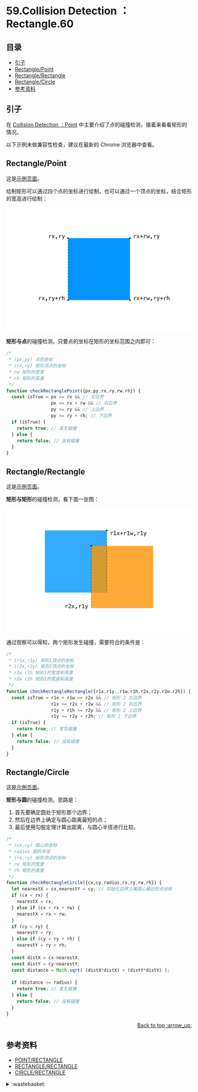 # 59.Collision Detection ：Rectangle.60
## <a name="index"></a> 目录
- [引子](#start)
- [Rectangle/Point](#situation1)
- [Rectangle/Rectangle](#situation2)
- [Rectangle/Circle](#situation3)
- [参考资料](#reference)


## <a name="start"></a> 引子
在 [Collision Detection ：Point][url-blog-58] 中主要介绍了点的碰撞检测，接着来看看矩形的情况。

以下示例未做兼容性检查，建议在最新的 Chrome 浏览器中查看。

## <a name="situation1"></a> Rectangle/Point
这是[示例页面][url-lab-1]。

绘制矩形可以通过四个点的坐标进行绘制，也可以通过一个顶点的坐标，结合矩形的宽高进行绘制：

![59-rect-bounding-box][url-local-1]

**矩形与点**的碰撞检测，只要点的坐标在矩形的坐标范围之内即可：
```js
/*
 * (px,py) 点的坐标
 * (rx,ry) 矩形顶点的坐标
 * rw 矩形的宽度
 * rh 矩形的高度
 */
function checkRectanglePoint({px,py,rx,ry,rw,rh}) {
  const isTrue = px >= rx && // 左边界
                 px <= rx + rw && // 右边界
                 py >= ry && // 上边界
                 py <= ry + rh; // 下边界
  if (isTrue) {
    return true; // 发生碰撞
  } else {
    return false; // 没有碰撞
  }
}
```

## <a name="situation2"></a> Rectangle/Rectangle
这是[示例页面][url-lab-2]。

**矩形与矩形**的碰撞检测，看下面一张图：

![59-rect-rect][url-local-2]

通过观察可以得知，两个矩形发生碰撞，需要符合的条件是：
```js
/*
 * (r1x,r1y) 矩形1顶点的坐标
 * (r2x,r2y) 矩形2顶点的坐标
 * r1w r1h 矩形1的宽度和高度
 * r2w r2h 矩形2的宽度和高度
 */
function checkRectangleRectangle({r1x,r1y,,r1w,r1h,r2x,r2y,r2w,r2h}) {
  const isTrue = r1x + r1w >= r2x && // 矩形 2 左边界
                 r1x <= r2x + r2w && // 矩形 2 右边界
                 r1y + r1h >= r2y && // 矩形 2 上边界
                 r1y <= r2y + r2h; // 矩形 2 下边界
  if (isTrue) {
    return true; // 发生碰撞
  } else {
    return false; // 没有碰撞
  }
}
```

## <a name="situation3"></a> Rectangle/Circle
这是[示例页面][url-lab-3]。

**矩形与圆**的碰撞检测，思路是：
1. 首先要确定圆处于矩形那个边界；
2. 然后在边界上确定与圆心距离最短的点；
3. 最后使用勾股定理计算出距离，与圆心半径进行比较。

```js
/*
 * (cx,cy) 圆心的坐标
 * radius 圆的半径
 * (rx,ry) 矩形顶点的坐标
 * rw 矩形的宽度
 * rh 矩形的高度
 */
function checkRectangleCircle({cx,cy,radius,rx,ry,rw,rh}) {
  let nearestX = cx,nearestY = cy; // 初始化边界上离圆心最近的点坐标
  if (cx < rx) {
    nearestX = rx;
  } else if (cx > rx + rw) {
    nearestX = rx + rw;
  }
  if (cy < ry) {
    nearestY = ry;
  } else if (cy > ry + rh) {
    nearestY = ry + rh;
  }
  const distX = cx-nearestX;
  const distY = cy-nearestY;
  const distance = Math.sqrt( (distX*distX) + (distY*distY) );

  if (distance <= radius) {
    return true; // 发生碰撞
  } else {
    return false; // 没有碰撞
  }
}
```


<div align="right"><a href="#index">Back to top :arrow_up:</a></div>

## <a name="reference"></a> 参考资料
- [POINT/RECTANGLE][url-article-1]
- [RECTANGLE/RECTANGLE][url-article-2]
- [CIRCLE/RECTANGLE][url-article-3]

[url-blog-58]:https://github.com/XXHolic/blog/issues/59
[url-article-1]:http://www.jeffreythompson.org/collision-detection/point-rect.php
[url-article-2]:http://www.jeffreythompson.org/collision-detection/rect-rect.php
[url-article-3]:http://www.jeffreythompson.org/collision-detection/circle-rect.php

[url-lab-1]:https://xxholic.github.io/lab/blog/59/rectangle-point.html
[url-lab-2]:https://xxholic.github.io/lab/blog/59/rectangle-rectangle.html
[url-lab-3]:https://xxholic.github.io/lab/blog/59/rectangle-circle.html

[url-local-1]:./images/59/rect-bounding-box.jpg
[url-local-2]:./images/59/rect-rect.jpg

<details>
<summary>:wastebasket:</summary>

我也想这样明明白白。

![59-poster][url-local-poster]

</details>

[url-local-poster]:./images/59/poster.png
